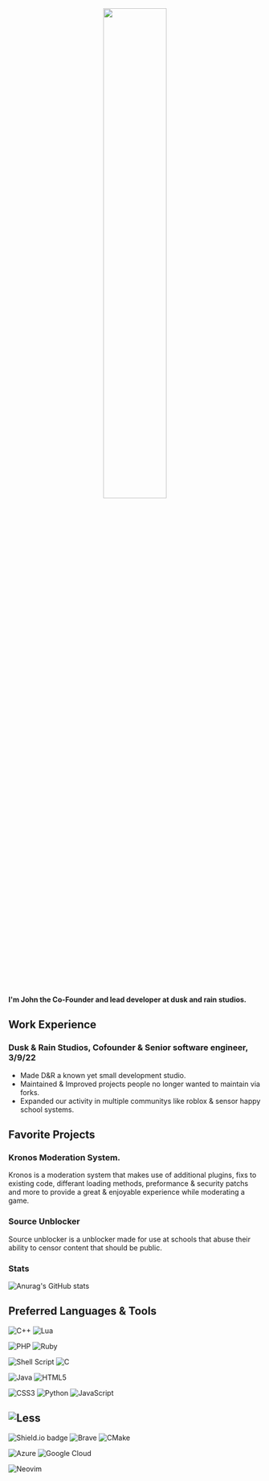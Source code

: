 <div align="center">
<img src="https://rishavanand.github.io/static/images/greetings.gif" align="center" style="width: 50%" />
</div>  

**I'm John the Co-Founder and lead developer at dusk and rain studios.**

## Work Experience

### Dusk & Rain Studios, Cofounder & Senior software engineer, 3/9/22 

- Made D&R a known yet small development studio.
- Maintained & Improved projects people no longer wanted to maintain via forks.
- Expanded our activity in multiple communitys like roblox & sensor happy school systems.

## Favorite Projects

### Kronos Moderation System.

Kronos is a moderation system that makes use of additional plugins, fixs to existing code, differant loading methods, preformance & security patchs and more to provide a great & enjoyable experience while moderating a game.



### Source Unblocker

Source unblocker is a unblocker made for use at schools that abuse their ability to censor content that should be public.



### Stats
![Anurag's GitHub stats](https://github-readme-stats.vercel.app/api?username=JohnteBrown&show_icons=true&theme=gruvbox)

## Preferred Languages & Tools
![C++](https://img.shields.io/badge/c++-%2300599C.svg?style=for-the-badge&logo=c%2B%2B&logoColor=white)
![Lua](https://img.shields.io/badge/lua-%232C2D72.svg?style=for-the-badge&logo=lua&logoColor=white)

![PHP](https://img.shields.io/badge/php-%23777BB4.svg?style=for-the-badge&logo=php&logoColor=white)
![Ruby](https://img.shields.io/badge/ruby-%23CC342D.svg?style=for-the-badge&logo=ruby&logoColor=white)

![Shell Script](https://img.shields.io/badge/shell_script-%23121011.svg?style=for-the-badge&logo=gnu-bash&logoColor=white)
![C](https://img.shields.io/badge/c-%2300599C.svg?style=for-the-badge&logo=c&logoColor=white)

![Java](https://img.shields.io/badge/java-%23ED8B00.svg?style=for-the-badge&logo=java&logoColor=white)
![HTML5](https://img.shields.io/badge/html5-%23E34F26.svg?style=for-the-badge&logo=html5&logoColor=white)

![CSS3](https://img.shields.io/badge/css3-%231572B6.svg?style=for-the-badge&logo=css3&logoColor=white)
![Python](https://img.shields.io/badge/python-3670A0?style=for-the-badge&logo=python&logoColor=ffdd54)
![JavaScript](https://img.shields.io/badge/javascript-%23323330.svg?style=for-the-badge&logo=javascript&logoColor=%23F7DF1E)

![Less](https://img.shields.io/badge/less-2B4C80?style=for-the-badge&logo=less&logoColor=white)
---


![Shield.io badge](https://img.shields.io/badge/git-%23F05033.svg?style=for-the-badge&logo=git&logoColor=white)
![Brave](https://img.shields.io/badge/Brave-FB542B?style=for-the-badge&logo=Brave&logoColor=white)
![CMake](https://img.shields.io/badge/CMake-%23008FBA.svg?style=for-the-badge&logo=cmake&logoColor=white)

![Azure](https://img.shields.io/badge/azure-%230072C6.svg?style=for-the-badge&logo=microsoftazure&logoColor=white)
![Google Cloud](https://img.shields.io/badge/GoogleCloud-%234285F4.svg?style=for-the-badge&logo=google-cloud&logoColor=white)

![Neovim](https://img.shields.io/badge/NeoVim-%2357A143.svg?&style=for-the-badge&logo=neovim&logoColor=white)



